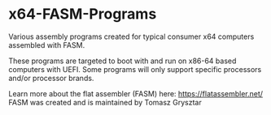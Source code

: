 # x64-FASM-Programs
Various assembly programs created for typical consumer x64 computers assembled with FASM.

These programs are targeted to boot with and run on x86-64 based computers with UEFI. Some programs will only support specific processors and/or processor brands.

Learn more about the flat assembler (FASM) here: https://flatassembler.net/
FASM was created and is maintained by Tomasz Grysztar

